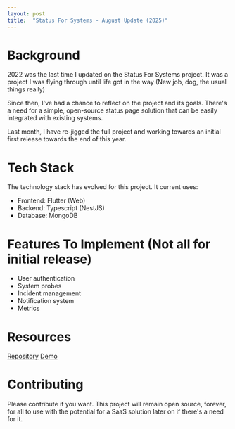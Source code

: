 ```yaml
---
layout: post
title:  "Status For Systems - August Update (2025)"
---
```


# Background
2022 was the last time I updated on the Status For Systems project. It was a project I was flying through until life got in the way (New job, dog, the usual things really)

Since then, I've had a chance to reflect on the project and its goals. There's a need for a simple, open-source status page solution that can be easily integrated with existing systems. 

Last month, I have re-jigged the full project and working towards an initial first release towards the end of this year.

# Tech Stack
The technology stack has evolved for this project. It current uses:

- Frontend: Flutter (Web)
- Backend: Typescript (NestJS)
- Database: MongoDB

# Features To Implement (Not all for initial release)
- User authentication
- System probes
- Incident management
- Notification system
- Metrics

# Resources

[Repository](https://github.com/Codox/Status-For-Systems)
[Demo](https://demo.statusfor.systems/)

# Contributing
Please contribute if you want. This project will remain open source, forever, for all to use with the potential for a SaaS solution later on if there's a need for it.
